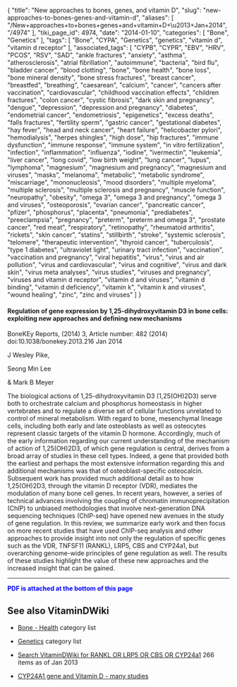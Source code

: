 {
    "title": "New approaches to bones, genes, and vitamin D",
    "slug": "new-approaches-to-bones-genes-and-vitamin-d",
    "aliases": [
        "/New+approaches+to+bones+genes+and+vitamin+D+\u2013+Jan+2014",
        "/4974"
    ],
    "tiki_page_id": 4974,
    "date": "2014-01-10",
    "categories": [
        "Bone",
        "Genetics"
    ],
    "tags": [
        "Bone",
        "CYPA",
        "Genetics",
        "genetics",
        "vitamin d",
        "vitamin d receptor"
    ],
    "associated_tags": [
        "CYPB",
        "CYPR",
        "EBV",
        "HRV",
        "PCOS",
        "RSV",
        "SAD",
        "ankle fractures",
        "anxiety",
        "asthma",
        "atherosclerosis",
        "atrial fibrillation",
        "autoimmune",
        "bacteria",
        "bird flu",
        "bladder cancer",
        "blood clotting",
        "bone",
        "bone health",
        "bone loss",
        "bone mineral density",
        "bone stress fractures",
        "breast cancer",
        "breastfed",
        "breathing",
        "caesarean",
        "calcium",
        "cancer",
        "cancers after vaccination",
        "cardiovascular",
        "childhood vaccination effects",
        "children fractures",
        "colon cancer",
        "cystic fibrosis",
        "dark skin and pregnancy",
        "dengue",
        "depression",
        "depression and pregnancy",
        "diabetes",
        "endometrial cancer",
        "endometriosis",
        "epigenetics",
        "excess deaths",
        "falls fractures",
        "fertility sperm",
        "gastric cancer",
        "gestational diabetes",
        "hay fever",
        "head and neck cancer",
        "heart failure",
        "helicobacter pylori",
        "hemodialysis",
        "herpes shingles",
        "high dose",
        "hip fractures",
        "immune dysfunction",
        "immune response",
        "immune system",
        "in vitro fertilization",
        "infection",
        "inflammation",
        "influenza",
        "iodine",
        "ivermectin",
        "leukemia",
        "liver cancer",
        "long covid",
        "low birth weight",
        "lung cancer",
        "lupus",
        "lymphoma",
        "magnesium",
        "magnesium and pregnancy",
        "magnesium and viruses",
        "masks",
        "melanoma",
        "metabolic",
        "metabolic syndrome",
        "miscarriage",
        "mononucleosis",
        "mood disorders",
        "multiple myeloma",
        "multiple sclerosis",
        "multiple sclerosis and pregnancy",
        "muscle function",
        "neuropathy",
        "obesity",
        "omega 3",
        "omega 3 and pregnancy",
        "omega 3 and viruses",
        "osteoporosis",
        "ovarian cancer",
        "pancreatic cancer",
        "pfizer",
        "phosphorus",
        "placenta",
        "pneumonia",
        "prediabetes",
        "preeclampsia",
        "pregnancy",
        "preterm",
        "preterm and omega 3",
        "prostate cancer",
        "red meat",
        "respiratory",
        "retinopathy",
        "rheumatoid arthritis",
        "rickets",
        "skin cancer",
        "statins",
        "stillbirth",
        "stroke",
        "systemic sclerosis",
        "telomere",
        "therapeutic intervention",
        "thyroid cancer",
        "tuberculosis",
        "type 1 diabetes",
        "ultraviolet light",
        "urinary tract infection",
        "vaccination",
        "vaccination and pregnancy",
        "viral hepatitis",
        "virus",
        "virus and air pollution",
        "virus and cardiovascular",
        "virus and cognitive",
        "virus and dark skin",
        "virus meta analyses",
        "virus studies",
        "viruses and pregnancy",
        "viruses and vitamin d receptor",
        "vitamin d and viruses",
        "vitamin d binding",
        "vitamin d deficiency",
        "vitamin k",
        "vitamin k and viruses",
        "wound healing",
        "zinc",
        "zinc and viruses"
    ]
}


#### Regulation of gene expression by 1,25-dihydroxyvitamin D3 in bone cells: exploiting new approaches and defining new mechanisms

BoneKEy Reports,     (2014)  3, Article number:     482     (2014)   doi:10.1038/bonekey.2013.216  Jan 2014

J Wesley Pike,	

Seong Min Lee	

& Mark B Meyer	

The biological actions of 1,25-dihydroxyvitamin D3 (1,25(OH)2D3) serve both to orchestrate calcium and phosphorus homeostasis in higher vertebrates and to regulate a diverse set of cellular functions unrelated to control of mineral metabolism. With regard to bone, mesenchymal lineage cells, including both early and late osteoblasts as well as osteocytes represent classic targets of the vitamin D hormone. Accordingly, much of the early information regarding our current understanding of the mechanism of action of 1,25(OH)2D3, of which gene regulation is central, derives from a broad array of studies in these cell types. Indeed, a gene that provided both the earliest and perhaps the most extensive information regarding this and additional mechanisms was that of osteoblast-specific osteocalcin. Subsequent work has provided much additional detail as to how 1,25(OH)2D3, through the vitamin D receptor (VDR), mediates the modulation of many bone cell genes. In recent years, however, a series of technical advances involving the coupling of chromatin immunoprecipitation (ChIP) to unbiased methodologies that involve next-generation DNA sequencing techniques (ChIP-seq) have opened new avenues in the study of gene regulation. In this review, we summarize early work and then focus on more recent studies that have used ChIP-seq analysis and other approaches to provide insight into not only the regulation of specific genes such as the VDR, TNFSF11 (RANKL), LRP5, CBS and CYP24a1, but overarching genome-wide principles of gene regulation as well. The results of these studies highlight the value of these new approaches and the increased insight that can be gained.

---

 **<span style="color:#00F;">PDF is attached at the bottom of this page</span>** 

## See also VitaminDWiki

* [Bone - Health](/posts/bone-health) category list

* [Genetics](/tags/genetics.html) category list

* [Search VitaminDWiki for RANKL OR LRP5 OR CBS OR CYP24a1](https://www.VitaminDWiki.com/Search+Results?hl=en&oe=UTF-8&ie=UTF-8&btnG=Google+Search&googles.x=0&googles.y=0&q=RANKL+OR+LRP5+OR+CBS+OR+CYP24a1&domains=VitaminDWiki.com&sitesearch=VitaminDWiki.com%20) 266 items as of Jan 2013

* [CYP24A1 gene and Vitamin D - many studies](/tags/cyp24a1-gene-and-vitamin-d-many-studies.html)
